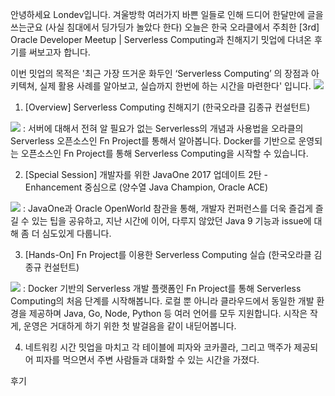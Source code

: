 안녕하세요 Londev입니다.
겨울방학 여러가지 바쁜 일들로 인해 드디어 한달만에 글을 쓰는군요 (사실 침대에서 딩가딩가 놀았다 한다) 오늘은 한국 오라클에서 주최한 [3rd] Oracle Developer Meetup | Serverless Computing과 친해지기 밋업에 다녀온 후기를 써보고자 합니다.

이번 밋업의 목적은 '최근 가장 뜨거운 화두인 ‘Serverless Computing’ 의 장점과 아키텍쳐, 실제 활용 사례를 알아보고, 실습까지 한번에 하는 시간을 마련한다' 입니다.
<img src="https://i.imgur.com/RXaLLoG.jpg">

1. [Overview] Serverless Computing 친해지기 (한국오라클 김종규 컨설턴트)
<img src="https://imgur.com/sFqmaS3.jpg">
: 서버에 대해서 전혀 알 필요가 없는 Serverless의 개념과 사용법을 오라클의 Serverless 오픈소스인 Fn Project를 통해서 알아봅니다. Docker를 기반으로 운영되는 오픈소스인 Fn Project를 통해 Serverless Computing을 시작할 수 있습니다.

2. [Special Session] 개발자를 위한 JavaOne 2017 업데이트 2탄 - Enhancement 중심으로 (양수열 Java Champion, Oracle ACE)
<img src="https://imgur.com/Jej1wQC.jpg">
: JavaOne과 Oracle OpenWorld 참관을 통해, 개발자 컨퍼런스를 더욱 즐겁게 즐길 수 있는 팁을 공유하고,
지난 시간에 이어, 다루지 않았던 Java 9 기능과 issue에 대해 좀 더 심도있게 다룹니다.

3. [Hands-On] Fn Project를 이용한 Serverless Computing 실습 (한국오라클 김종규 컨설턴트)
<img src="https://imgur.com/4wz6A5f.jpg">
: Docker 기반의 Serverless 개발 플랫폼인 Fn Project를 통해 Serverless Computing의 처음 단계를 시작해봅니다. 로컬 뿐 아니라 클라우드에서 동일한 개발 환경을 제공하며 Java, Go, Node, Python 등 여러 언어를 모두 지원합니다. 시작은 작게, 운영은 거대하게 하기 위한 첫 발걸음을 같이 내딛어봅니다.

4. 네트워킹 시간
밋업을 마치고 각 테이블에 피자와 코카콜라, 그리고 맥주가 제공되어 피자를 먹으면서 주변 사람들과 대화할 수 있는 시간을 가졌다.

후기
